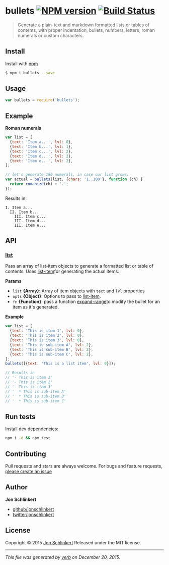 # bullets [![NPM version](https://img.shields.io/npm/v/bullets.svg)](https://www.npmjs.com/package/bullets) [![Build Status](https://img.shields.io/travis/jonschlinkert/bullets.svg)](https://travis-ci.org/jonschlinkert/bullets)

> Generate a plain-text and markdown formatted lists or tables of contents, with proper indentation, bullets, numbers, letters, roman numerals or custom characters.

## Install

Install with [npm](https://www.npmjs.com/)

```sh
$ npm i bullets --save
```

## Usage

```js
var bullets = require('bullets');
```

## Example

**Roman numerals**

```js
var list = [
  {text: 'Item a...', lvl: 0}, 
  {text: 'Item b...', lvl: 1}, 
  {text: 'Item c...', lvl: 2},
  {text: 'Item d...', lvl: 2},
  {text: 'Item e...', lvl: 2},
];

// let's generate 100 numerals, in case our list grows.
var actual = bullets(list, {chars: '1..100'}, function (ch) {
  return romanize(ch) + '.';
});
```

Results in:

```
I. Item a...
  II. Item b...
    III. Item c...
    III. Item d...
    III. Item e...
```

## API

### [list](index.js#L55)

Pass an array of list-item objects to generate a formatted list or table of contents. Uses [list-item](https://github.com/jonschlinkert/list-item)for generating the actual items.

**Params**

* `list` **{Array}**: Array of item objects with `text` and `lvl` properties
* `opts` **{Object}**: Options to pass to [list-item](https://github.com/jonschlinkert/list-item).
* `fn` **{Function}**: pass a function [expand-range](https://github.com/jonschlinkert/expand-range)to modify the bullet for an item as it's generated.

**Example**

```js
var list = [
  {text: 'This is item 1', lvl: 0},
  {text: 'This is item 2', lvl: 0},
  {text: 'This is item 3', lvl: 0},
  {text: 'This is sub-item A', lvl: 2},
  {text: 'This is sub-item B', lvl: 2},
  {text: 'This is sub-item C', lvl: 2},
];
bullets([{text: 'This is a list item', lvl: 0}]);

// Results in
// '- This is item 1'
// '- This is item 2'
// '- This is item 3'
// '  * This is sub-item A'
// '  * This is sub-item B'
// '  * This is sub-item C'
```

## Run tests

Install dev dependencies:

```bash
npm i -d && npm test
```

## Contributing

Pull requests and stars are always welcome. For bugs and feature requests, [please create an issue](https://github.com/jonschlinkert/bullets/issues)

## Author

**Jon Schlinkert**

* [github/jonschlinkert](https://github.com/jonschlinkert)
* [twitter/jonschlinkert](http://twitter.com/jonschlinkert)

## License

Copyright © 2015 [Jon Schlinkert](https://github.com/jonschlinkert)
Released under the MIT license.

***

_This file was generated by [verb](https://github.com/verbose/verb) on December 20, 2015._